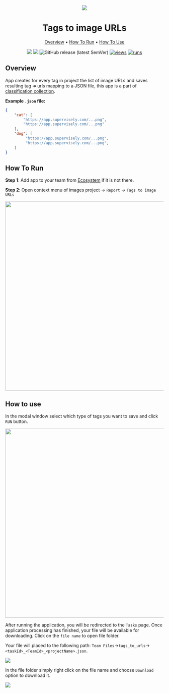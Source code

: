 <div align="center" markdown>
<img src="https://user-images.githubusercontent.com/48245050/182636117-e765e8ec-d073-404a-8068-f600eaefdcf3.png"/>



# Tags to image URLs

<p align="center">
  <a href="#Overview">Overview</a> •
  <a href="#How-To-Run">How To Run</a> •
  <a href="#How-To-Use">How To Use</a>
</p>

  
[![](https://img.shields.io/badge/supervisely-ecosystem-brightgreen)](https://ecosystem.supervisely.com/apps/tags-to-image-urls)
[![](https://img.shields.io/badge/slack-chat-green.svg?logo=slack)](https://supervisely.com/slack)
![GitHub release (latest SemVer)](https://img.shields.io/github/v/release/supervisely-ecosystem/tags-to-image-urls)
[![views](https://app.supervisely.com/img/badges/views/supervisely-ecosystem/tags-to-image-urls.png)](https://supervisely.com)
[![runs](https://app.supervisely.com/img/badges/runs/supervisely-ecosystem/tags-to-image-urls.png)](https://supervisely.com)

</div>

## Overview

App creates for every tag in project the list of image URLs and saves resulting tag **➜** urls mapping to a JSON file, this app is a part of [classification collection](https://ecosystem.supervisely.com/collections).

**Example `.json` file:**

```json
{
    "cat": [
        "https://app.supervisely.com/...png",
        "https://app.supervisely.com/...png"
    ],
    "dog": [
         "https://app.supervisely.com/...png",
         "https://app.supervisely.com/...png",
    ]
}
```



## How To Run 
**Step 1**: Add app to your team from [Ecosystem](https://ecosystem.supervisely.com/apps/tags-to-image-urls) if it is not there.

**Step 2**: Open context menu of images project -> `Report` -> `Tags to image URLs` 

<img src="https://i.imgur.com/rZCF9eW.png" width="600px"/>

## How to use

In the modal window select which type of tags you want to save and click `RUN` button.

<img src="https://i.imgur.com/LimohG4.png" width="600px"/>

After running the application, you will be redirected to the `Tasks` page. Once application processing has finished, your file will be available for downloading. 
Click on the `file name` to open file folder.

Your file will placed to the following path: `Team Files`->`tags_to_urls`->`<taskId>_<TeamId>_<projectName>.json`. 

<img src="https://i.imgur.com/X79Yqft.png"/>

In the file folder simply right click on the file name and choose `Download` option to download it.

<img src="https://i.imgur.com/GIiuw7O.gif"/>

